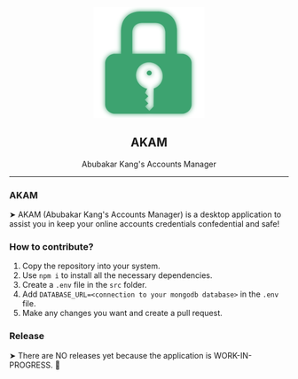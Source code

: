 <p align="center">
  <img  src="./src/assets/logo.png" />
</p>

<h2 align="center">AKAM</h2>
<p align="center">Abubakar Kang's Accounts Manager</p>
<hr>

### AKAM

➤ AKAM (Abubakar Kang's Accounts Manager) is a desktop application to assist you in keep your online accounts credentials confedential and safe!

### How to contribute?

1. Copy the repository into your system.
1. Use `npm i` to install all the necessary dependencies.
1. Create a `.env` file in the `src` folder.
1. Add `DATABASE_URL=<connection to your mongodb database>` in the `.env` file.
1. Make any changes you want and create a pull request.

### Release

➤ There are NO releases yet because the application is WORK-IN-PROGRESS. 🚧
